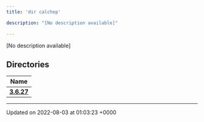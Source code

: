 ```yaml
---
title: 'dir calchep'

description: "[No description available]"

---
```







[No description available]

## Directories

| Name           |
| -------------- |
| **[3.6.27](/documentation/code/main/files/dir_167299c9074d93a87804e76c39b58f81/#dir-3.6.27)**  |






-------------------------------

Updated on 2022-08-03 at 01:03:23 +0000
